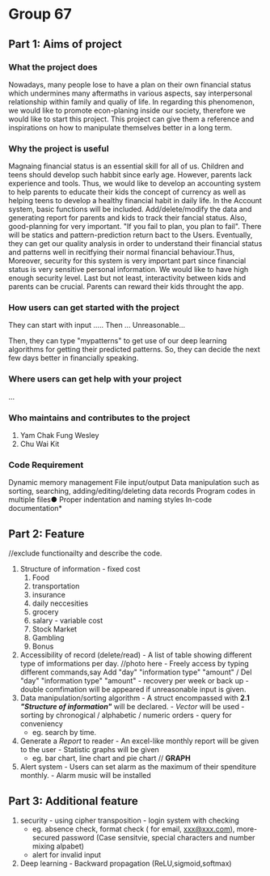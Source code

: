 # **Group 67**
## **Part 1: Aims of project**
### **What the project does**
 Nowadays, many people lose to have a plan on their own financial status which undermines many aftermaths in various aspects, say interpersonal relationship within family and qualiy of life. In regarding this phenomenon, we would like to promote econ-planing inside our society, therefore we would like to start this project. This project can give them a reference and inspirations on how to manipulate themselves better in a long term. 
### **Why the project is useful**  
 Magnaing financial status is an essential skill for all of us. Children and teens should develop such habbit since early age. However, parents lack experience and tools. Thus, we would like to develop an accounting system to help parents to educate their kids the concept of currency as well as helping teens to develop a healthy financial habit in daily life. 
 In the Account system, basic functions will be included. Add/delete/modify the data and generating report for parents and kids to track their fancial status. Also, good-planning for very important. "If you fail to plan, you plan to fail". There will be statics and pattern-prediction return bact to the  Users. Eventually, they can get our quality analysis in order to understand their financial status and patterns well in recitfying their normal financial behaviour.Thus, Moreover, security for this system is very important part since financial status is very sensitive personal information. We would like to have high enough security level. Last but not least, interactivity between kids and parents can be crucial. Parents can reward their kids throught the app. 

### **How users can get started with the project**
  They can start with input .....
  Then ...
  Unreasonable...
  
  Then, they can type "mypatterns" to get use of our deep learning algorithms for getting their predicted patterns. So, they can decide the next few days better in financially speaking.
### **Where users can get help with your project**
...
### **Who maintains and contributes to the project**
1. Yam Chak Fung Wesley
2. Chu Wai Kit
### **Code Requirement**
Dynamic memory management
File input/output
Data manipulation such as sorting, searching, adding/editing/deleting data records
Program codes in multiple files●
Proper indentation and naming styles
In-code documentation*
## **Part 2: Feature**
  //exclude functionailty and describe the code.
  1. Structure of information
    - fixed cost
      1. Food
      2. transportation
      3. insurance
      4. daily neccesities
      5. grocery
      6. salary
    - variable cost
      1. Stock Market
      2. Gambling
      5. Bonus
  2. Accessibility of record (delete/read)
    - A list of table showing different type of imformations per day.
    //photo here
    - Freely access by typing different commands,say Add "day" "information type" "amount" / Del "day" "information type" "amount"
    - recovery per week or back up 
    - double comfimation will be appeared if unreasonable input is given.
  3. Data manipulation/sorting algorithm
    - A struct encompassed with **2.1 _"Structure of information"_** will be declared.
    - *Vector <struct>* will be used
    - sorting by chronogical / alphabetic / numeric orders
    - query for conveniency 
      - eg. search by time. 
  4. Generate a *Report* to reader
    - An excel-like monthly report will be given to the user
    - Statistic graphs will be given 
      - eg. bar chart, line chart and pie chart 
    // **GRAPH**
  5. Alert system
    - Users can set alarm as the maximum of their spenditure monthly.
    - Alarm music will be installed
## **Part 3: Additional feature**
  1. security
    - using cipher transposition
    - login system with checking 
       - eg. absence check, format check ( for email, xxx@xxx.com), more-secured password (Case sensitvie, special characters and number mixing alpabet)
       - alert for invalid input
  2. Deep learning
    - Backward propagation (ReLU,sigmoid,softmax)

    
